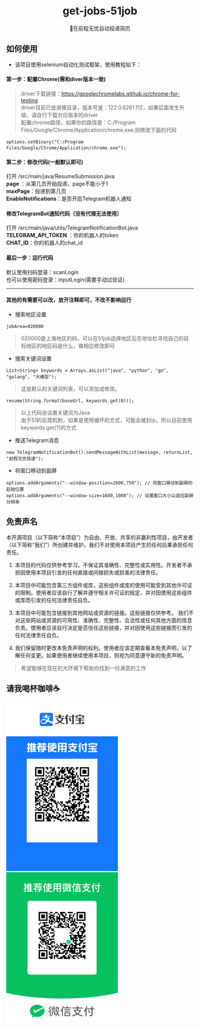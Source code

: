 <h1 align="center"> get-jobs-51job</h1>
<div align="center">
    💼在前程无忧自动投递简历
</div>

## 如何使用
- 该项目使用selenium自动化测试框架，使用教程如下：
#### 第一步：配置Chrome(需和diver版本一致)
> driver下载链接：https://googlechromelabs.github.io/chrome-for-testing  
> driver目前已放进根目录，版本号是：122.0.6261.112，如果后面发生升级，请自行下载对应版本的driver  
> 配置chrome路径，如果你的路径是：C:/Program Files/Google/Chrome/Application/chrome.exe,则修改下面的代码
```
options.setBinary("C:/Program Files/Google/Chrome/Application/chrome.exe");
```

#### 第二步：修改代码(一般默认即可)

打开 /src/main/java/ResumeSubmission.java <br>
**page** ：从第几页开始投递，page不能小于1<br>
**maxPage**：投递到第几页<br>
**EnableNotifications**：是否开启Telegram机器人通知  
#### 修改TelegramBot通知代码（没有代理无法使用）
打开 /src/main/java/utils/TelegramNotificationBot.java <br>
**TELEGRAM_API_TOKEN** ：你的机器人的token <br>
**CHAT_ID**：你的机器人的chat_id <br>
#### 最后一步：运行代码
默认使用扫码登录：scanLogin  
也可以使用密码登录：inputLogin(需要手动过验证)
<br>
****

#### 其他的有需要可以改，放开注释即可，不改不影响运行
-  搜索地区设置
```
jobArea=020000
```
> 020000是上海地区的码，可以在51job选择地区后在地址栏寻找自己的目标地区的地区码是什么，做相应修改即可
-  搜索关键词设置
```
List<String> keywords = Arrays.asList("java", "python", "go", "golang", "大模型");
```
> 这是默认的关键词列表，可以添加或修改。
```
resume(String.format(baseUrl, keywords.get(0)));
```
> 以上代码会设置关键词为Java  
> 由于51的反爬机制，如果是使用循环的方式，可能会被封ip，所以目前使用keywords.get(?)的方式
-  推送Telegram消息
```
new TelegramNotificationBot().sendMessageWithList(message, returnList, "前程无忧投递");
```
- 将窗口移动到副屏
```
options.addArguments("--window-position=2600,750"); // 将窗口移动到副屏的起始位置
options.addArguments("--window-size=1600,1000"); // 设置窗口大小以适应副屏分辨率
```


## 免责声名
本开源项目（以下简称“本项目”）为自由、开放、共享的非赢利性项目，由开发者（以下简称“我们”）所创建并维护。我们不对使用本项目产生的任何后果承担任何责任。
1. 本项目的代码仅供参考学习，不保证其准确性、完整性或实用性。开发者不承担因使用本项目引发的任何直接或间接损失或损害的法律责任。
2. 本项目中可能包含第三方组件或库，这些组件或库的使用可能受到其他许可证的限制。使用者应该自行了解并遵守相关许可证的规定，并对因使用这些组件或库而引发的任何法律责任自负。

3. 本项目中可能包含链接到其他网站或资源的链接。这些链接仅供参考。
我们不对这些网站或资源的可用性、准确性、完整性、合法性或任何其他方面的信息负责。使用者应该自行决定是否信任这些链接，并对因使用这些链接而引发的任何法律责任自负。
4. 我们保留随时更改本免责声明的权利。使用者应该定期查看本免责声明，以了解任何变更。如果使用者继续使用本项目，则视为同意遵守新的免责声明。

> 希望能够在现在的大环境下帮助你找到一份满意的工作

## 请我喝杯咖啡☕️
<img src="./src/main/resources/images/aliPay.jpg" alt="" width="300"> <img src="./src/main/resources/images/wechatPay.jpg" alt="" width="300">


